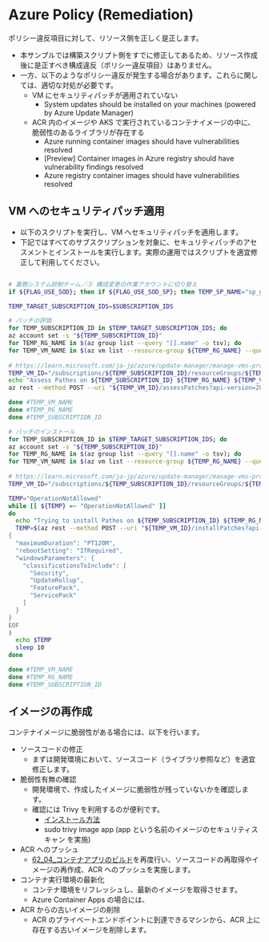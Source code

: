 # Azure Policy (Remediation)

ポリシー違反項目に対して、リソース側を正しく是正します。

- 本サンプルでは構築スクリプト側をすでに修正してあるため、リソース作成後に是正すべき構成違反（ポリシー違反項目）はありません。
- 一方、以下のようなポリシー違反が発生する場合があります。これらに関しては、適切な対処が必要です。
  - VM にセキュリティパッチが適用されていない
    - System updates should be installed on your machines (powered by Azure Update Manager)
  - ACR 内のイメージや AKS で実行されているコンテナイメージの中に、脆弱性のあるライブラリが存在する
    - Azure running container images should have vulnerabilities resolved
    - [Preview] Container images in Azure registry should have vulnerability findings resolved
    - Azure registry container images should have vulnerabilities resolved

## VM へのセキュリティパッチ適用

- 以下のスクリプトを実行し、VM へセキュリティパッチを適用します。
- 下記ではすべてのサブスクリプションを対象に、セキュリティパッチのアセスメントとインストールを実行します。実際の運用ではスクリプトを適宜修正して利用してください。

```bash

# 業務システム統制チーム／③ 構成変更の作業アカウントに切り替え
if ${FLAG_USE_SOD}; then if ${FLAG_USE_SOD_SP}; then TEMP_SP_NAME="sp_gov_change"; az login --service-principal --username ${SP_APP_IDS[${TEMP_SP_NAME}]} --password "${SP_PWDS[${TEMP_SP_NAME}]}" --tenant ${PRIMARY_DOMAIN_NAME} --allow-no-subscriptions; else az account clear; az login -u "user_gov_change@${PRIMARY_DOMAIN_NAME}" -p "${ADMIN_PASSWORD}"; fi; fi

TEMP_TARGET_SUBSCRIPTION_IDS=$SUBSCRIPTION_IDS

# パッチの評価
for TEMP_SUBSCRIPTION_ID in $TEMP_TARGET_SUBSCRIPTION_IDS; do
az account set -s "${TEMP_SUBSCRIPTION_ID}"
for TEMP_RG_NAME in $(az group list --query "[].name" -o tsv); do
for TEMP_VM_NAME in $(az vm list --resource-group ${TEMP_RG_NAME} --query "[].name" -o tsv); do
 
# https://learn.microsoft.com/ja-jp/azure/update-manager/manage-vms-programmatically
TEMP_VM_ID="/subscriptions/${TEMP_SUBSCRIPTION_ID}/resourceGroups/${TEMP_RG_NAME}/providers/Microsoft.Compute/virtualMachines/${TEMP_VM_NAME}"
echo "Assess Pathes on ${TEMP_SUBSCRIPTION_ID} ${TEMP_RG_NAME} ${TEMP_VM_NAME}"
az rest --method POST --uri "${TEMP_VM_ID}/assessPatches?api-version=2020-12-01"

done #TEMP_VM_NAME
done #TEMP_RG_NAME
done #TEMP_SUBSCRIPTION_ID

# パッチのインストール
for TEMP_SUBSCRIPTION_ID in $TEMP_TARGET_SUBSCRIPTION_IDS; do
az account set -s "${TEMP_SUBSCRIPTION_ID}"
for TEMP_RG_NAME in $(az group list --query "[].name" -o tsv); do
for TEMP_VM_NAME in $(az vm list --resource-group ${TEMP_RG_NAME} --query "[].name" -o tsv); do
 
# https://learn.microsoft.com/ja-jp/azure/update-manager/manage-vms-programmatically
TEMP_VM_ID="/subscriptions/${TEMP_SUBSCRIPTION_ID}/resourceGroups/${TEMP_RG_NAME}/providers/Microsoft.Compute/virtualMachines/${TEMP_VM_NAME}"

TEMP="OperationNotAllowed"
while [[ ${TEMP} =~ "OperationNotAllowed" ]]
do
  echo "Trying to install Pathes on ${TEMP_SUBSCRIPTION_ID} ${TEMP_RG_NAME} ${TEMP_VM_NAME}"
  TEMP=$(az rest --method POST --uri "${TEMP_VM_ID}/installPatches?api-version=2020-12-01" 2>&1 --body @- <<EOF
{
  "maximumDuration": "PT120M",
  "rebootSetting": "IfRequired",
  "windowsParameters": {
    "classificationsToInclude": [
      "Security",
      "UpdateRollup",
      "FeaturePack",
      "ServicePack"
    ]
  }
}
EOF
)
  echo $TEMP
  sleep 10
done

done #TEMP_VM_NAME
done #TEMP_RG_NAME
done #TEMP_SUBSCRIPTION_ID

```

## イメージの再作成

コンテナイメージに脆弱性がある場合には、以下を行います。

- ソースコードの修正
  - まずは開発環境において、ソースコード（ライブラリ参照など）を適宜修正します。
- 脆弱性有無の確認
  - 開発環境で、作成したイメージに脆弱性が残っていないかを確認します。
  - 確認には Trivy を利用するのが便利です。
    - [インストール方法](https://aquasecurity.github.io/trivy/v0.53/getting-started/installation/)
    - sudo trivy image app (app という名前のイメージのセキュリティスキャン を実施)
- ACR へのプッシュ
  - [62_04_コンテナアプリのビルド](../62.Spoke%20F%20(CaaS)%20コンテナビルドと%20Web-DB%20アプリの配置/62_04_コンテナアプリのビルド.md)を再度行い、ソースコードの再取得やイメージの再作成、ACR へのプッシュを実施します。
- コンテナ実行環境の最新化
  - コンテナ環境をリフレッシュし、最新のイメージを取得させます。
  - Azure Container Apps の場合には、
- ACR からの古いイメージの削除
  - ACR のプライベートエンドポイントに到達できるマシンから、ACR 上に存在する古いイメージを削除します。
